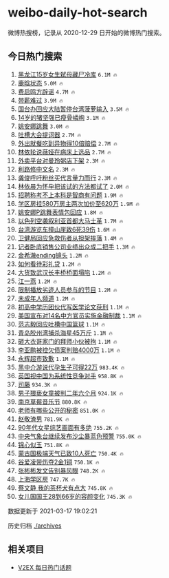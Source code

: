 # weibo-daily-hot-search

微博热搜榜，记录从 2020-12-29 日开始的微博热门搜索。

## 今日热门搜索

<!-- BEGIN -->

1. [黑龙江15岁女生弑母藏尸冷库](https://s.weibo.com/weibo?q=%23%E9%BB%91%E9%BE%99%E6%B1%9F15%E5%B2%81%E5%A5%B3%E7%94%9F%E5%BC%91%E6%AF%8D%E8%97%8F%E5%B0%B8%E5%86%B7%E5%BA%93%23&Refer=top) `6.1M 🔥`
1. [鹿晗状态](https://s.weibo.com/weibo?q=%23%E9%B9%BF%E6%99%97%E7%8A%B6%E6%80%81%23&Refer=top) `5.0M 🔥`
1. [费启鸣方辟谣](https://s.weibo.com/weibo?q=%23%E8%B4%B9%E5%90%AF%E9%B8%A3%E6%96%B9%E8%BE%9F%E8%B0%A3%23&Refer=top) `4.7M 🔥`
1. [带薪难过](https://s.weibo.com/weibo?q=%E5%B8%A6%E8%96%AA%E9%9A%BE%E8%BF%87&Refer=top) `3.9M 🔥`
1. [国台办回应大陆暂停台湾菠萝输入](https://s.weibo.com/weibo?q=%23%E5%9B%BD%E5%8F%B0%E5%8A%9E%E5%9B%9E%E5%BA%94%E5%A4%A7%E9%99%86%E6%9A%82%E5%81%9C%E5%8F%B0%E6%B9%BE%E8%8F%A0%E8%90%9D%E8%BE%93%E5%85%A5%23&Refer=top) `3.5M 🔥`
1. [14岁的猪坚强已瘦骨嶙峋](https://s.weibo.com/weibo?q=14%E5%B2%81%E7%9A%84%E7%8C%AA%E5%9D%9A%E5%BC%BA%E5%B7%B2%E7%98%A6%E9%AA%A8%E5%B6%99%E5%B3%8B&Refer=top) `3.1M 🔥`
1. [姚安娜跳舞](https://s.weibo.com/weibo?q=%E5%A7%9A%E5%AE%89%E5%A8%9C%E8%B7%B3%E8%88%9E&Refer=top) `3.0M 🔥`
1. [吐槽大会提词器](https://s.weibo.com/weibo?q=%23%E5%90%90%E6%A7%BD%E5%A4%A7%E4%BC%9A%E6%8F%90%E8%AF%8D%E5%99%A8%23&Refer=top) `2.7M 🔥`
1. [外出就餐吃到异物得10倍赔偿](https://s.weibo.com/weibo?q=%23%E5%A4%96%E5%87%BA%E5%B0%B1%E9%A4%90%E5%90%83%E5%88%B0%E5%BC%82%E7%89%A9%E5%BE%9710%E5%80%8D%E8%B5%94%E5%81%BF%23&Refer=top) `2.7M 🔥`
1. [林依轮说薇娅在病床上选品](https://s.weibo.com/weibo?q=%23%E6%9E%97%E4%BE%9D%E8%BD%AE%E8%AF%B4%E8%96%87%E5%A8%85%E5%9C%A8%E7%97%85%E5%BA%8A%E4%B8%8A%E9%80%89%E5%93%81%23&Refer=top) `2.7M 🔥`
1. [外卖平台对曼玲粥店下架](https://s.weibo.com/weibo?q=%23%E5%A4%96%E5%8D%96%E5%B9%B3%E5%8F%B0%E5%AF%B9%E6%9B%BC%E7%8E%B2%E7%B2%A5%E5%BA%97%E4%B8%8B%E6%9E%B6%23&Refer=top) `2.3M 🔥`
1. [利路修中文名](https://s.weibo.com/weibo?q=%E5%88%A9%E8%B7%AF%E4%BF%AE%E4%B8%AD%E6%96%87%E5%90%8D&Refer=top) `2.3M 🔥`
1. [龚俊呼吁粉丝买代言量力而行](https://s.weibo.com/weibo?q=%23%E9%BE%9A%E4%BF%8A%E5%91%BC%E5%90%81%E7%B2%89%E4%B8%9D%E4%B9%B0%E4%BB%A3%E8%A8%80%E9%87%8F%E5%8A%9B%E8%80%8C%E8%A1%8C%23&Refer=top) `2.3M 🔥`
1. [林依晨为怀孕把该试的方法都试了](https://s.weibo.com/weibo?q=%E6%9E%97%E4%BE%9D%E6%99%A8%E4%B8%BA%E6%80%80%E5%AD%95%E6%8A%8A%E8%AF%A5%E8%AF%95%E7%9A%84%E6%96%B9%E6%B3%95%E9%83%BD%E8%AF%95%E4%BA%86&Refer=top) `2.0M 🔥`
1. [招聘称考不上本科是智商有问题](https://s.weibo.com/weibo?q=%23%E6%8B%9B%E8%81%98%E7%A7%B0%E8%80%83%E4%B8%8D%E4%B8%8A%E6%9C%AC%E7%A7%91%E6%98%AF%E6%99%BA%E5%95%86%E6%9C%89%E9%97%AE%E9%A2%98%23&Refer=top) `1.9M 🔥`
1. [学区房挂580万房主两次加价至620万](https://s.weibo.com/weibo?q=%23%E5%AD%A6%E5%8C%BA%E6%88%BF%E6%8C%82580%E4%B8%87%E6%88%BF%E4%B8%BB%E4%B8%A4%E6%AC%A1%E5%8A%A0%E4%BB%B7%E8%87%B3620%E4%B8%87%23&Refer=top) `1.9M 🔥`
1. [姚安娜P跳舞表情包回应](https://s.weibo.com/weibo?q=%23%E5%A7%9A%E5%AE%89%E5%A8%9CP%E8%B7%B3%E8%88%9E%E8%A1%A8%E6%83%85%E5%8C%85%E5%9B%9E%E5%BA%94%23&Refer=top) `1.8M 🔥`
1. [以色列空袭叙利亚首都大马士革](https://s.weibo.com/weibo?q=%23%E4%BB%A5%E8%89%B2%E5%88%97%E7%A9%BA%E8%A2%AD%E5%8F%99%E5%88%A9%E4%BA%9A%E9%A6%96%E9%83%BD%E5%A4%A7%E9%A9%AC%E5%A3%AB%E9%9D%A9%23&Refer=top) `1.7M 🔥`
1. [台湾游览车撞山崖致6死39伤](https://s.weibo.com/weibo?q=%23%E5%8F%B0%E6%B9%BE%E6%B8%B8%E8%A7%88%E8%BD%A6%E6%92%9E%E5%B1%B1%E5%B4%96%E8%87%B46%E6%AD%BB39%E4%BC%A4%23&Refer=top) `1.6M 🔥`
1. [卫健局回应急救伤者从担架摔落](https://s.weibo.com/weibo?q=%23%E5%8D%AB%E5%81%A5%E5%B1%80%E5%9B%9E%E5%BA%94%E6%80%A5%E6%95%91%E4%BC%A4%E8%80%85%E4%BB%8E%E6%8B%85%E6%9E%B6%E6%91%94%E8%90%BD%23&Refer=top) `1.4M 🔥`
1. [记者卧底销售公司业绩出众成二把手](https://s.weibo.com/weibo?q=%23%E8%AE%B0%E8%80%85%E5%8D%A7%E5%BA%95%E9%94%80%E5%94%AE%E5%85%AC%E5%8F%B8%E4%B8%9A%E7%BB%A9%E5%87%BA%E4%BC%97%E6%88%90%E4%BA%8C%E6%8A%8A%E6%89%8B%23&Refer=top) `1.3M 🔥`
1. [金希澈ending镜头](https://s.weibo.com/weibo?q=%E9%87%91%E5%B8%8C%E6%BE%88ending%E9%95%9C%E5%A4%B4&Refer=top) `1.2M 🔥`
1. [如何看待彩礼贷](https://s.weibo.com/weibo?q=%23%E5%A6%82%E4%BD%95%E7%9C%8B%E5%BE%85%E5%BD%A9%E7%A4%BC%E8%B4%B7%23&Refer=top) `1.2M 🔥`
1. [大货致武汉长丰桥桥面塌陷](https://s.weibo.com/weibo?q=%23%E5%A4%A7%E8%B4%A7%E8%87%B4%E6%AD%A6%E6%B1%89%E9%95%BF%E4%B8%B0%E6%A1%A5%E6%A1%A5%E9%9D%A2%E5%A1%8C%E9%99%B7%23&Refer=top) `1.2M 🔥`
1. [江一燕](https://s.weibo.com/weibo?q=%E6%B1%9F%E4%B8%80%E7%87%95&Refer=top) `1.2M 🔥`
1. [限制播放劣迹人员参与的节目](https://s.weibo.com/weibo?q=%23%E9%99%90%E5%88%B6%E6%92%AD%E6%94%BE%E5%8A%A3%E8%BF%B9%E4%BA%BA%E5%91%98%E5%8F%82%E4%B8%8E%E7%9A%84%E8%8A%82%E7%9B%AE%23&Refer=top) `1.2M 🔥`
1. [未成年人频道](https://s.weibo.com/weibo?q=%23%E6%9C%AA%E6%88%90%E5%B9%B4%E4%BA%BA%E9%A2%91%E9%81%93%23&Refer=top) `1.2M 🔥`
1. [初高中学历团伙代写医学论文获刑](https://s.weibo.com/weibo?q=%E5%88%9D%E9%AB%98%E4%B8%AD%E5%AD%A6%E5%8E%86%E5%9B%A2%E4%BC%99%E4%BB%A3%E5%86%99%E5%8C%BB%E5%AD%A6%E8%AE%BA%E6%96%87%E8%8E%B7%E5%88%91&Refer=top) `1.1M 🔥`
1. [美国宣布对14名中方官员实施金融制裁](https://s.weibo.com/weibo?q=%23%E7%BE%8E%E5%9B%BD%E5%AE%A3%E5%B8%83%E5%AF%B914%E5%90%8D%E4%B8%AD%E6%96%B9%E5%AE%98%E5%91%98%E5%AE%9E%E6%96%BD%E9%87%91%E8%9E%8D%E5%88%B6%E8%A3%81%23&Refer=top) `1.1M 🔥`
1. [范志毅回应吐槽中国篮球](https://s.weibo.com/weibo?q=%23%E8%8C%83%E5%BF%97%E6%AF%85%E5%9B%9E%E5%BA%94%E5%90%90%E6%A7%BD%E4%B8%AD%E5%9B%BD%E7%AF%AE%E7%90%83%23&Refer=top) `1.1M 🔥`
1. [青岛胶州湾捕杀海星45万斤](https://s.weibo.com/weibo?q=%23%E9%9D%92%E5%B2%9B%E8%83%B6%E5%B7%9E%E6%B9%BE%E6%8D%95%E6%9D%80%E6%B5%B7%E6%98%9F45%E4%B8%87%E6%96%A4%23&Refer=top) `1.1M 🔥`
1. [砸大衣哥家门的拜师小伙被拘](https://s.weibo.com/weibo?q=%E7%A0%B8%E5%A4%A7%E8%A1%A3%E5%93%A5%E5%AE%B6%E9%97%A8%E7%9A%84%E6%8B%9C%E5%B8%88%E5%B0%8F%E4%BC%99%E8%A2%AB%E6%8B%98&Refer=top) `1.1M 🔥`
1. [李亚鹏被控欠债案判赔4000万](https://s.weibo.com/weibo?q=%23%E6%9D%8E%E4%BA%9A%E9%B9%8F%E8%A2%AB%E6%8E%A7%E6%AC%A0%E5%80%BA%E6%A1%88%E5%88%A4%E8%B5%944000%E4%B8%87%23&Refer=top) `1.1M 🔥`
1. [永辉超市致歉](https://s.weibo.com/weibo?q=%23%E6%B0%B8%E8%BE%89%E8%B6%85%E5%B8%82%E8%87%B4%E6%AD%89%23&Refer=top) `1.1M 🔥`
1. [黑中介游说代孕生子可得22万](https://s.weibo.com/weibo?q=%23%E9%BB%91%E4%B8%AD%E4%BB%8B%E6%B8%B8%E8%AF%B4%E4%BB%A3%E5%AD%95%E7%94%9F%E5%AD%90%E5%8F%AF%E5%BE%9722%E4%B8%87%23&Refer=top) `983.4K 🔥`
1. [英国视中国为系统性竞争对手](https://s.weibo.com/weibo?q=%23%E8%8B%B1%E5%9B%BD%E8%A7%86%E4%B8%AD%E5%9B%BD%E4%B8%BA%E7%B3%BB%E7%BB%9F%E6%80%A7%E7%AB%9E%E4%BA%89%E5%AF%B9%E6%89%8B%23&Refer=top) `958.8K 🔥`
1. [司藤](https://s.weibo.com/weibo?q=%E5%8F%B8%E8%97%A4&Refer=top) `934.3K 🔥`
1. [男子猥亵女童被判二年六个月](https://s.weibo.com/weibo?q=%23%E7%94%B7%E5%AD%90%E7%8C%A5%E4%BA%B5%E5%A5%B3%E7%AB%A5%E8%A2%AB%E5%88%A4%E4%BA%8C%E5%B9%B4%E5%85%AD%E4%B8%AA%E6%9C%88%23&Refer=top) `924.1K 🔥`
1. [南京草莓音乐节](https://s.weibo.com/weibo?q=%23%E5%8D%97%E4%BA%AC%E8%8D%89%E8%8E%93%E9%9F%B3%E4%B9%90%E8%8A%82%23&Refer=top) `880.8K 🔥`
1. [老师有哪些公开的秘密](https://s.weibo.com/weibo?q=%23%E8%80%81%E5%B8%88%E6%9C%89%E5%93%AA%E4%BA%9B%E5%85%AC%E5%BC%80%E7%9A%84%E7%A7%98%E5%AF%86%23&Refer=top) `851.0K 🔥`
1. [赵敬渣男](https://s.weibo.com/weibo?q=%23%E8%B5%B5%E6%95%AC%E6%B8%A3%E7%94%B7%23&Refer=top) `781.9K 🔥`
1. [90年代女星综艺画面有多绝](https://s.weibo.com/weibo?q=90%E5%B9%B4%E4%BB%A3%E5%A5%B3%E6%98%9F%E7%BB%BC%E8%89%BA%E7%94%BB%E9%9D%A2%E6%9C%89%E5%A4%9A%E7%BB%9D&Refer=top) `755.2K 🔥`
1. [中央气象台继续发布沙尘暴蓝色预警](https://s.weibo.com/weibo?q=%23%E4%B8%AD%E5%A4%AE%E6%B0%94%E8%B1%A1%E5%8F%B0%E7%BB%A7%E7%BB%AD%E5%8F%91%E5%B8%83%E6%B2%99%E5%B0%98%E6%9A%B4%E8%93%9D%E8%89%B2%E9%A2%84%E8%AD%A6%23&Refer=top) `755.0K 🔥`
1. [锦心似玉](https://s.weibo.com/weibo?q=%E9%94%A6%E5%BF%83%E4%BC%BC%E7%8E%89&Refer=top) `751.8K 🔥`
1. [蒙古国极端天气已致10人死亡](https://s.weibo.com/weibo?q=%23%E8%92%99%E5%8F%A4%E5%9B%BD%E6%9E%81%E7%AB%AF%E5%A4%A9%E6%B0%94%E5%B7%B2%E8%87%B410%E4%BA%BA%E6%AD%BB%E4%BA%A1%23&Refer=top) `750.4K 🔥`
1. [谷爱凌带伤夺2金1铜](https://s.weibo.com/weibo?q=%E8%B0%B7%E7%88%B1%E5%87%8C%E5%B8%A6%E4%BC%A4%E5%A4%BA2%E9%87%911%E9%93%9C&Refer=top) `750.1K 🔥`
1. [张彬彬发文告别暴风眼](https://s.weibo.com/weibo?q=%E5%BC%A0%E5%BD%AC%E5%BD%AC%E5%8F%91%E6%96%87%E5%91%8A%E5%88%AB%E6%9A%B4%E9%A3%8E%E7%9C%BC&Refer=top) `748.2K 🔥`
1. [上海学区房](https://s.weibo.com/weibo?q=%E4%B8%8A%E6%B5%B7%E5%AD%A6%E5%8C%BA%E6%88%BF&Refer=top) `747.7K 🔥`
1. [蔡文静 我的茶杯犬有点大](https://s.weibo.com/weibo?q=%E8%94%A1%E6%96%87%E9%9D%99%20%E6%88%91%E7%9A%84%E8%8C%B6%E6%9D%AF%E7%8A%AC%E6%9C%89%E7%82%B9%E5%A4%A7&Refer=top) `745.8K 🔥`
1. [女儿国国王28到66岁的容颜变化](https://s.weibo.com/weibo?q=%E5%A5%B3%E5%84%BF%E5%9B%BD%E5%9B%BD%E7%8E%8B28%E5%88%B066%E5%B2%81%E7%9A%84%E5%AE%B9%E9%A2%9C%E5%8F%98%E5%8C%96&Refer=top) `745.3K 🔥`

数据更新于 2021-03-17 19:02:21

<!-- END -->

历史归档 [./archives](./archives)

## 相关项目

- [V2EX 每日热门话题](https://github.com/boojack/v2ex-daily-hot-topic)
